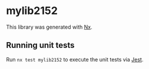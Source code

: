 # mylib2152

This library was generated with [Nx](https://nx.dev).

## Running unit tests

Run `nx test mylib2152` to execute the unit tests via [Jest](https://jestjs.io).
